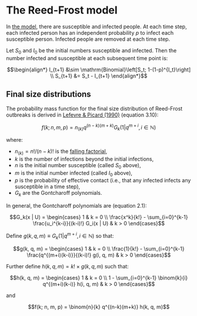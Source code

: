 # The Reed-Frost model

In [the model](https://en.wikipedia.org/wiki/Reed%E2%80%93Frost_model), there are susceptible and infected people. At each time step, each infected person has an independent probability $p$ to infect each susceptible person. Infected people are removed at each time step.

Let $S_0$ and $I_0$ be the initial numbers susceptible and infected. Then the number infected and susceptible at each subsequent time point is:

```math
\begin{align*}
I_{t+1} &\sim \mathrm{Binomial}\left[S_t; 1-(1-p)^{I_t}\right] \\
S_{t+1} &= S_t - I_{t+1}
\end{align*}
```

## Final size distributions

The probability mass function for the final size distribution of Reed-Frost outbreaks is derived in [Lefevre & Picard (1990)](https://www.doi.org/10.2307/1427595) (equation 3.10):

```math
f(k; n, m, p) = n_{(k)} q^{(n-k)(m+k)} G_k(1 | q^{m+i}, i \in \mathbb{N})
```

where:

- $n_{(k)} = n!/(n-k)!$ is the [falling factorial](https://en.wikipedia.org/wiki/Falling_and_rising_factorials),
- $k$ is the number of infections beyond the initial infections,
- $n$ is the initial number susceptible (called $S_0$ above),
- $m$ is the initial number infected (called $I_0$ above),
- $p$ is the probability of effective contact (i.e., that any infected infects any susceptible in a time step),
- $G_k$ are the Gontcharoff polynomials.

In general, the Gontcharoff polynomials are (equation 2.1):

```math
G_k(x | U) = \begin{cases}
  1 & k = 0 \\
  \frac{x^k}{k!} - \sum_{i=0}^{k-1} \frac{u_i^{k-i}}{(k-i)!} G_i(x | U) & k > 0
\end{cases}
```

Define $g(k, q, m) \equiv G_k(1 | q^{m+i}, i \in \mathbb{N})$ so that:

```math
g(k, q, m) = \begin{cases}
  1 & k = 0 \\
  \frac{1}{k!} - \sum_{i=0}^{k-1} \frac{q^{(m+i)(k-i)}}{(k-i)!} g(i, q, m) & k > 0
\end{cases}
```

Further define $h(k, q, m) = k! \times g(k, q, m)$ such that:

```math
h(k, q, m) = \begin{cases}
  1 & k = 0 \\
  1 - \sum_{i=0}^{k-1} \binom{k}{i} q^{(m+i)(k-i)} h(i, q, m) & k > 0
\end{cases}
```

and

```math
f(k; n, m, p) = \binom{n}{k} q^{(n-k)(m+k)} h(k, q, m)
```
